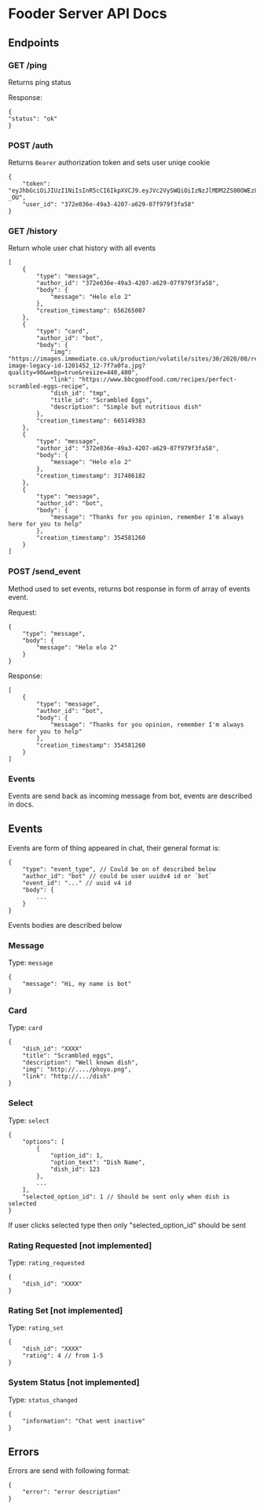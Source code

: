 # Fooder Server API Docs

## Endpoints

### GET /ping

Returns ping status

Response:

```
{
"status": "ok"
}
```

### POST /auth

Returns `Bearer` authorization token and sets user uniqe cookie

```
{
    "token": "eyJhbGciOiJIUzI1NiIsInR5cCI6IkpXVCJ9.eyJVc2VySWQiOiIzNzJlMDM2ZS00OWEzLTQyMDctYTYyOS0wN2Y5NzlmM2ZhNTgifQ.bpx8Ry1QjhDB_q4Am6n0hYGJ4QwXV9HIp_hKkAp-_OU",
    "user_id": "372e036e-49a3-4207-a629-07f979f3fa58"
}
```

### GET /history

Return whole user chat history with all events

```
[
    {
        "type": "message",
        "author_id": "372e036e-49a3-4207-a629-07f979f3fa58",
        "body": {
            "message": "Helo elo 2"
        },
        "creation_timestamp": 656265007
    },
    {
        "type": "card",
        "author_id": "bot",
        "body": {
            "img": "https://images.immediate.co.uk/production/volatile/sites/30/2020/08/recipe-image-legacy-id-1201452_12-7f7a0fa.jpg?quality=90&webp=true&resize=440,400",
            "link": "https://www.bbcgoodfood.com/recipes/perfect-scrambled-eggs-recipe",
            "dish_id": "tmp",
            "title_id": "Scrambled Eggs",
            "description": "Simple but nutritious dish"
        },
        "creation_timestamp": 665149383
    },
    {
        "type": "message",
        "author_id": "372e036e-49a3-4207-a629-07f979f3fa58",
        "body": {
            "message": "Helo elo 2"
        },
        "creation_timestamp": 317486182
    },
    {
        "type": "message",
        "author_id": "bot",
        "body": {
            "message": "Thanks for you opinion, remember I'm always here for you to help"
        },
        "creation_timestamp": 354581260
    }
]
```

### POST /send_event

Method used to set events, returns bot response in form of array of events event.

Request:
```
{
    "type": "message",
    "body": {
        "message": "Helo elo 2"
    }
}
```

Response:
```
[
    {
        "type": "message",
        "author_id": "bot",
        "body": {
            "message": "Thanks for you opinion, remember I'm always here for you to help"
        },
        "creation_timestamp": 354581260
    }
]
```

### Events

Events are send back as incoming message from bot, events are described in docs.

## Events

Events are form of thing appeared in chat, their general format is:

```
{
    "type": "event_type", // Could be on of described below
    "author_id": "bot" // could be user uuidv4 id or `bot`
    "event_id": "..." // uuid v4 id
    "body": {
        ...
    }
}
```

Events bodies are described below

### Message 

Type: `message`

```
{
    "message": "Hi, my name is bot"
}
```

### Card

Type: `card`

```
{
    "dish_id": "XXXX"
    "title": "Scrambled eggs",
    "description": "Well known dish",
    "img": "http://..../phoyo.png",
    "link": "http://.../dish"
}
```

### Select

Type: `select`

```
{
    "options": [
        {
            "option_id": 1,
            "option_text": "Dish Name",
            "dish_id": 123
        },
        ...
    ],
    "selected_option_id": 1 // Should be sent only when dish is selected
}
```

If user clicks selected type then only "selected_option_id" should be sent



### Rating Requested [not implemented]

Type: `rating_requested`

```
{
    "dish_id": "XXXX"
}
```

### Rating Set [not implemented]

Type: `rating_set`

```
{
    "dish_id": "XXXX"
    "rating": 4 // from 1-5
}
```

### System Status [not implemented]

Type: `status_changed`

```
{
    "information": "Chat went inactive"
}
```

## Errors

Errors are send with following format:

```
{
    "error": "error description"
}
```

